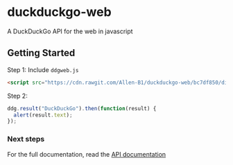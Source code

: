 # duckduckgo-web
A DuckDuckGo API for the web in javascript

## Getting Started
Step 1: Include `ddgweb.js`
```html
<script src="https://cdn.rawgit.com/Allen-B1/duckduckgo-web/bc7df850/dist/ddgweb.min.js"></script>
```

Step 2:
```js
ddg.result("DuckDuckGo").then(function(result) {
  alert(result.text);
});
```
### Next steps
For the full documentation, read the [API documentation](docs/API.md)
